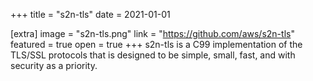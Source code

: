 +++
title = "s2n-tls"
date = 2021-01-01

[extra]
image = "s2n-tls.png"
link = "https://github.com/aws/s2n-tls"
featured = true
open = true
+++
s2n-tls is a C99 implementation of the TLS/SSL protocols that is designed to be simple, small, fast, and with security as a priority.
